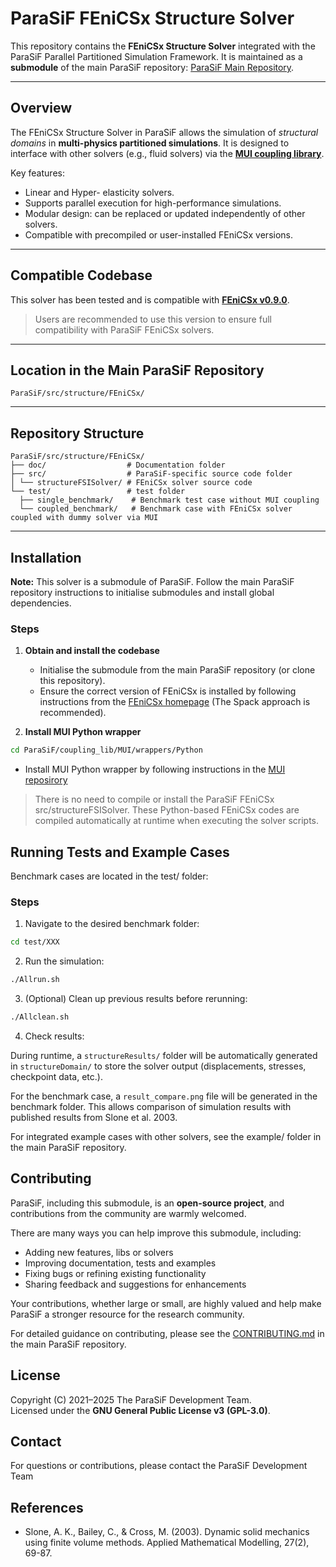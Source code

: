 # ParaSiF FEniCSx Structure Solver

This repository contains the **FEniCSx Structure Solver** integrated with the ParaSiF Parallel Partitioned Simulation Framework.
It is maintained as a **submodule** of the main ParaSiF repository: [ParaSiF Main Repository](https://github.com/<organization>/ParaSiF).

---

## Overview

The FEniCSx Structure Solver in ParaSiF allows the simulation of *structural domains* in **multi-physics partitioned simulations**.
It is designed to interface with other solvers (e.g., fluid solvers) via the **[MUI coupling library](https://mxui.github.io/)**.

Key features:

- Linear and Hyper- elasticity solvers.
- Supports parallel execution for high-performance simulations.
- Modular design: can be replaced or updated independently of other solvers.
- Compatible with precompiled or user-installed FEniCSx versions.

---

## Compatible Codebase

This solver has been tested and is compatible with **[FEniCSx v0.9.0](https://github.com/FEniCS/dolfinx/releases/tag/v0.9.0.post1)**.

> Users are recommended to use this version to ensure full compatibility with ParaSiF FEniCSx solvers.

---

## Location in the Main ParaSiF Repository

`ParaSiF/src/structure/FEniCSx/`

---

## Repository Structure

```
ParaSiF/src/structure/FEniCSx/
├── doc/                  # Documentation folder
├── src/                  # ParaSiF-specific source code folder
│ └── structureFSISolver/ # FEniCSx solver source code
└── test/                 # test folder
  ├── single_benchmark/    # Benchmark test case without MUI coupling
  └── coupled_benchmark/   # Benchmark case with FEniCSx solver coupled with dummy solver via MUI
```

---

## Installation

**Note:** This solver is a submodule of ParaSiF. Follow the main ParaSiF repository instructions to initialise submodules and install global dependencies.

### Steps

1. **Obtain and install the codebase**
   - Initialise the submodule from the main ParaSiF repository (or clone this repository).
   - Ensure the correct version of FEniCSx is installed by following instructions from the [FEniCSx homepage](https://fenicsproject.org/) (The Spack approach is recommended).

2. **Install MUI Python wrapper**

```bash
cd ParaSiF/coupling_lib/MUI/wrappers/Python
```
- Install MUI Python wrapper by following instructions in the [MUI reposirory](https://github.com/MxUI/MUI)

> There is no need to compile or install the ParaSiF FEniCSx src/structureFSISolver. These Python-based FEniCSx codes are compiled automatically at runtime when executing the solver scripts.

## Running Tests and Example Cases

Benchmark cases are located in the test/ folder:

### Steps

1. Navigate to the desired benchmark folder:

```bash
cd test/XXX
```

2. Run the simulation:

```bash
./Allrun.sh
```

3. (Optional) Clean up previous results before rerunning:

```bash
./Allclean.sh
```
4. Check results:

During runtime, a `structureResults/` folder will be automatically generated in `structureDomain/` to store the solver output (displacements, stresses, checkpoint data, etc.).

For the benchmark case, a `result_compare.png` file will be generated in the benchmark folder. This allows comparison of simulation results with published results from Slone et al. 2003.

For integrated example cases with other solvers, see the example/ folder in the main ParaSiF repository.

## Contributing

ParaSiF, including this submodule, is an **open-source project**, and contributions from the community are warmly welcomed.

There are many ways you can help improve this submodule, including:

- Adding new features, libs or solvers
- Improving documentation, tests and examples
- Fixing bugs or refining existing functionality
- Sharing feedback and suggestions for enhancements

Your contributions, whether large or small, are highly valued and help make ParaSiF a stronger resource for the research community.

For detailed guidance on contributing, please see the [CONTRIBUTING.md](https://github.com/ParaSiF/ParaSiF/blob/main/CONTRIBUTING.md) in the main ParaSiF repository.

## License

Copyright (C) 2021–2025 The ParaSiF Development Team.  
Licensed under the **GNU General Public License v3 (GPL-3.0)**.

## Contact

For questions or contributions, please contact the ParaSiF Development Team

## References
- Slone, A. K., Bailey, C., & Cross, M. (2003). Dynamic solid mechanics using finite volume methods. Applied Mathematical Modelling, 27(2), 69-87.
